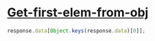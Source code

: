 # [Get-first-elem-from-obj](https://stackoverflow.com/a/11509718)

```js
response.data[Object.keys(response.data)[0]];
```